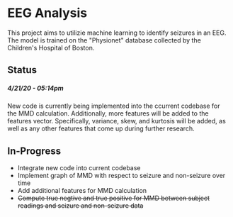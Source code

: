# EEG Analysis
This project aims to utilizie machine learning to identify seizures in an EEG. The model is trained on the "Physionet" 
database collected by the Children's Hospital of Boston.

## Status

##### *4/21/20 - 05:14pm*
New code is currently being implemented into the ccurrent codebase for the MMD calculation. Additionally, more features will be added to the features vector. Specifically, variance, skew, and kurtosis will be added, as well as any other features that come up during further research.

## In-Progress
  * Integrate new code into current codebase
  * Implement graph of MMD with respect to seizure and non-seizure over time
  * Add additional features for MMD calculation
  * ~~Compute true negtive and true positive for MMD between subject readings and seizure and non-seizure data~~
